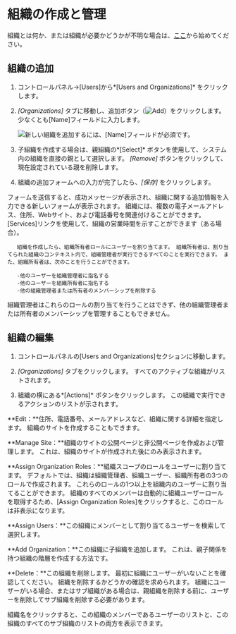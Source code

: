 # 組織の作成と管理

組織とは何か、または組織が必要かどうかが不明な場合は、[ここ](./understanding-organizations.md)から始めてください。

## 組織の追加

1.  コントロールパネル→[Users]から*[Users and Organizations]* をクリックします。

2.  *[Organizations]* タブに移動し、追加ボタン（![Add](../../images/icon-add.png)）をクリックします。 少なくとも[Name]フィールドに入力します。

    ![新しい組織を追加するには、[Name]フィールドが必須です。](./creating-and-managing-organizations/images/01.png)

3.  子組織を作成する場合は、親組織の*[Select]* ボタンを使用して、システム内の組織を直接の親として選択します。 *[Remove]* ボタンをクリックして、現在設定されている親を削除します。

4.  組織の追加フォームへの入力が完了したら、*[保存]* をクリックします。

フォームを送信すると、成功メッセージが表示され、組織に関する追加情報を入力できる新しいフォームが表示されます。 組織には、複数の電子メールアドレス、住所、Webサイト、および電話番号を関連付けることができます。 [Services]リンクを使用して、組織の営業時間を示すことができます（ある場合）。

``` tip::
   組織を作成したら、組織所有者ロールにユーザーを割り当てます。 組織所有者は、割り当てられた組織のコンテキスト内で、組織管理者が実行できるすべてのことを実行できます。 また、組織所有者は、次のことを行うことができます。

   -他のユーザーを組織管理者に指名する
   -他のユーザーを組織所有者に指名する
   -他の組織管理者または所有者のメンバーシップを削除する
```

組織管理者はこれらのロールの割り当てを行うことはできず、他の組織管理者または所有者のメンバーシップを管理することもできません。

## 組織の編集

1.  コントロールパネルの[Users and Organizations]セクションに移動します。

2.  *[Organizations]* タブをクリックします。 すべてのアクティブな組織がリストされます。

3.  組織の横にある*[Actions]* ボタンをクリックします。 この組織で実行できるアクションのリストが示されます。

**Edit：**住所、電話番号、メールアドレスなど、組織に関する詳細を指定します。 組織のサイトを作成することもできます。

**Manage Site：**組織のサイトの公開ページと非公開ページを作成および管理します。 これは、組織のサイトが作成された後にのみ表示されます。

**Assign Organization Roles：**組織スコープのロールをユーザーに割り当てます。 デフォルトでは、組織は組織管理者、組織ユーザー、組織所有者の3つのロールで作成されます。 これらのロールの1つ以上を組織内のユーザーに割り当てることができます。 組織のすべてのメンバーは自動的に組織ユーザーロールを取得するため、[Assign Organization Roles]をクリックすると、このロールは非表示になります。

**Assign Users：**この組織にメンバーとして割り当てるユーザーを検索して選択します。

**Add Organization：**この組織に子組織を追加します。 これは、親子関係を持つ組織の階層を作成する方法です。

**Delete：**この組織を削除します。 最初に組織にユーザーがいないことを確認してください。 組織を削除するかどうかの確認を求められます。 組織にユーザーがいる場合、またはサブ組織がある場合は、親組織を削除する前に、ユーザーを削除してサブ組織を削除する必要があります。

組織名をクリックすると、この組織のメンバーであるユーザーのリストと、この組織のすべてのサブ組織のリストの両方を表示できます。

